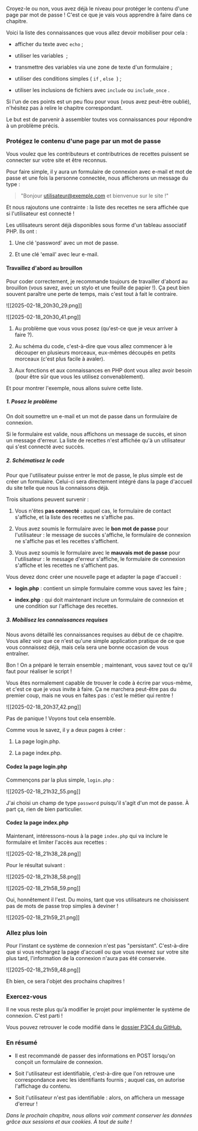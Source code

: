 
Croyez-le ou non, vous avez déjà le niveau pour protéger le contenu d'une page par mot de passe ! C'est ce que je vais vous apprendre à faire dans ce chapitre.

Voici la liste des connaissances que vous allez devoir mobiliser pour cela :

- afficher du texte avec `echo` ;
    
- utiliser les variables  ;
    
- transmettre des variables via une zone de texte d'un formulaire ;
    
- utiliser des conditions simples ( `if` , `else`  ) ;
    
- utiliser les inclusions de fichiers avec `include` ou `include_once` .
    

Si l'un de ces points est un peu flou pour vous (vous avez peut-être oublié), n'hésitez pas à relire le chapitre correspondant.

Le but est de parvenir à assembler toutes vos connaissances pour répondre à un problème précis.

### Protégez le contenu d'une page par un mot de passe

Vous voulez que les contributeurs et contributrices de recettes puissent se connecter sur votre site et être reconnus.

Pour faire simple, il y aura un formulaire de connexion avec e-mail et mot de passe et une fois la personne connectée, nous afficherons un message du type :

> "Bonjour [utilisateur@exemple.com](mailto:utilisateur@exemple.com) et bienvenue sur le site !"

Et nous rajoutons une contrainte : la liste des recettes ne sera affichée que si l'utilisateur est connecté !

Les utilisateurs seront déjà disponibles sous forme d'un tableau associatif PHP. Ils ont :

1. Une clé 'password' avec un mot de passe.
    
2. Et une clé 'email' avec leur e-mail.
    

#### Travaillez d'abord au brouillon

Pour coder correctement, je recommande toujours de travailler d'abord au brouillon (vous savez, avec un stylo et une feuille de papier !). Ça peut bien souvent paraître une perte de temps, mais c'est tout à fait le contraire.

![[2025-02-18_20h30_29.png]]

![[2025-02-18_20h30_41.png]]

1. Au problème que vous vous posez (qu'est-ce que je veux arriver à faire ?).
    
2. Au schéma du code, c'est-à-dire que vous allez commencer à le découper en plusieurs morceaux, eux-mêmes découpés en petits morceaux (c'est plus facile à avaler).
    
3. Aux fonctions et aux connaissances en PHP dont vous allez avoir besoin (pour être sûr que vous les utilisez convenablement).
    

Et pour montrer l'exemple, nous allons suivre cette liste.

##### 1. Posez le problème

On doit soumettre un e-mail et un mot de passe dans un formulaire de connexion.

Si le formulaire est valide, nous affichons un message de succès, et sinon un message d'erreur. La liste de recettes n'est affichée qu'à un utilisateur qui s'est connecté avec succès.

##### 2. Schématisez le code

Pour que l'utilisateur puisse entrer le mot de passe, le plus simple est de créer un formulaire. Celui-ci sera directement intégré dans la page d'accueil du site telle que nous la connaissons déjà.

Trois situations peuvent survenir :

1. Vous n'êtes **pas connecté** : auquel cas, le formulaire de contact s'affiche, et la liste des recettes ne s'affiche pas.
    
2. Vous avez soumis le formulaire avec le **bon mot de passe** pour l'utilisateur : le message de succès s'affiche, le formulaire de connexion ne s'affiche pas et les recettes s'affichent.
    
3. Vous avez soumis le formulaire avec le **mauvais mot de passe** pour l'utilisateur : le message d'erreur s'affiche, le formulaire de connexion s'affiche et les recettes ne s'affichent pas.
    

Vous devez donc créer une nouvelle page et adapter la page d'accueil :

- **login.php** : contient un simple formulaire comme vous savez les faire ;
    
- **index.php** : qui doit maintenant inclure un formulaire de connexion et une condition sur l'affichage des recettes.
    

##### 3. Mobilisez les connaissances requises

Nous avons détaillé les connaissances requises au début de ce chapitre. Vous allez voir que ce n'est qu'une simple application pratique de ce que vous connaissez déjà, mais cela sera une bonne occasion de vous entraîner.

Bon ! On a préparé le terrain ensemble ; maintenant, vous savez tout ce qu'il faut pour réaliser le script !

Vous êtes normalement capable de trouver le code à écrire par vous-même, et c'est ce que je vous invite à faire. Ça ne marchera peut-être pas du premier coup, mais ne vous en faites pas : c'est le métier qui rentre !

![[2025-02-18_20h37_42.png]]

Pas de panique ! Voyons tout cela ensemble.

Comme vous le savez, il y a deux pages à créer :

1. La page login.php.
    
2. La page index.php.
    

#### Codez la page login.php

Commençons par la plus simple, `login.php` :

![[2025-02-18_21h32_55.png]]

J'ai choisi un champ de type `password` puisqu'il s'agit d'un mot de passe. À part ça, rien de bien particulier.

#### Codez la page index.php

Maintenant, intéressons-nous à la page `index.php` qui va inclure le formulaire et limiter l'accès aux recettes :

![[2025-02-18_21h38_28.png]]

Pour le résultat suivant :

![[2025-02-18_21h38_58.png]]

![[2025-02-18_21h58_59.png]]

Oui, honnêtement il l'est. Du moins, tant que vos utilisateurs ne choisissent pas de mots de passe trop simples à deviner !

![[2025-02-18_21h59_21.png]]

### Allez plus loin

Pour l'instant ce système de connexion n'est pas "persistant". C'est-à-dire que si vous rechargez la page d'accueil ou que vous revenez sur votre site plus tard, l'information de la connexion n'aura pas été conservée.

![[2025-02-18_21h59_48.png]]

Eh bien, ce sera l'objet des prochains chapitres !

### **Exercez-vous**

Il ne vous reste plus qu'à modifier le projet pour implémenter le système de connexion. C'est parti !

Vous pouvez retrouver le code modifié dans le [dossier P3C4 du GitHub.](https://github.com/OpenClassrooms-Student-Center/siteweb-PHP-MySQL/tree/main/P3/P3C4)

### En résumé

- Il est recommandé de passer des informations en POST lorsqu'on conçoit un formulaire de connexion.
    
- Soit l'utilisateur est identifiable, c'est-à-dire que l'on retrouve une correspondance avec les identifiants fournis ; auquel cas, on autorise l'affichage du contenu.
    
- Soit l'utilisateur n'est pas identifiable : alors, on affichera un message d'erreur !
    

_Dans le prochain chapitre, nous allons voir comment conserver les données grâce aux sessions et aux cookies. À tout de suite !_